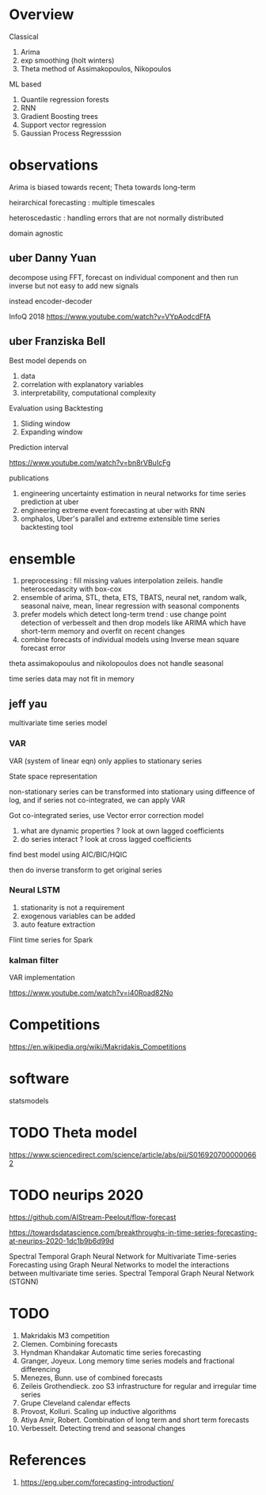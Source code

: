
# Overview

Classical

1. Arima
2. exp smoothing (holt winters)
3. Theta method of Assimakopoulos, Nikopoulos

ML based

1. Quantile regression forests
2. RNN
3. Gradient Boosting trees
4. Support vector regression
5. Gaussian Process Regresssion

# observations

Arima is biased towards recent; Theta towards long-term

heirarchical forecasting : multiple timescales

heteroscedastic : handling errors that are not normally distributed

domain agnostic

## uber Danny Yuan

decompose using FFT, forecast on individual component and then run inverse 
but not easy to add new signals

instead encoder-decoder

InfoQ 2018
https://www.youtube.com/watch?v=VYpAodcdFfA

## uber Franziska Bell 

Best model depends on
1. data
2. correlation with explanatory variables
3. interpretability, computational complexity

Evaluation using Backtesting
1. Sliding window
2. Expanding window

Prediction interval

https://www.youtube.com/watch?v=bn8rVBuIcFg

publications

1. engineering uncertainty estimation in neural networks for time series prediction at uber
2. engineering extreme event forecasting at uber with RNN
3. omphalos, Uber's parallel and extreme extensible time series backtesting tool

# ensemble

1. preprocessing : fill missing values interpolation zeileis.  handle heteroscedascity with box-cox
2. ensemble of arima, STL, theta, ETS, TBATS, neural net, random walk, seasonal naive, mean, linear regression with seasonal components
3. prefer models which detect long-term trend : use change point detection of verbesselt and then drop models like ARIMA which have short-term memory and overfit on recent changes
4. combine forecasts of individual models using Inverse mean square forecast error 

theta assimakopoulus and nikolopoulos does not handle seasonal

time series data may not fit in memory

## jeff yau

multivariate time series model

### VAR

VAR (system of linear eqn) only applies to stationary series

State space representation

non-stationary series can be transformed into stationary using diffeence of log, and if series not co-integrated, we can apply VAR

Got co-integrated series, use Vector error correction model

1. what are dynamic properties ? look at own lagged coefficients
2. do series interact ? look at cross lagged coefficients

find best model using AIC/BIC/HQIC

then do inverse transform to get original series

### Neural LSTM

1. stationarity is not a requirement
2. exogenous variables can be added
3. auto feature extraction

Flint time series for Spark

### kalman filter

VAR implementation

https://www.youtube.com/watch?v=i40Road82No

# Competitions

https://en.wikipedia.org/wiki/Makridakis_Competitions

# software

statsmodels


# TODO Theta model

https://www.sciencedirect.com/science/article/abs/pii/S0169207000000662

# TODO neurips 2020

https://github.com/AIStream-Peelout/flow-forecast

https://towardsdatascience.com/breakthroughs-in-time-series-forecasting-at-neurips-2020-1dc1b9b6d99d

Spectral Temporal Graph Neural Network for Multivariate Time-series Forecasting
 using Graph Neural Networks to model the interactions between multivariate time series. Spectral Temporal Graph Neural Network (STGNN)

# TODO

1. Makridakis M3 competition 
2. Clemen.  Combining forecasts
2. Hyndman Khandakar Automatic time series forecasting
2. Granger, Joyeux.   Long memory time series models and fractional differencing
2. Menezes, Bunn.  use of combined forecasts
2. Zeileis Grothendieck.  zoo S3 infrastructure for regular and irregular time series
2. Grupe Cleveland calendar effects
2. Provost, Kolluri.  Scaling up inductive algorithms
2. Atiya Amir, Robert.  Combination of long term and short term forecasts
2. Verbesselt.  Detecting trend and seasonal changes

# References

1. https://eng.uber.com/forecasting-introduction/


